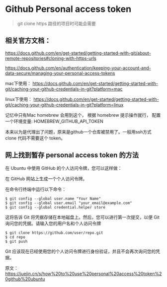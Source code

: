 # Github Personal access token
> git clone https 路径的项目时可能会需要

## 相关官方文档：

https://docs.github.com/en/get-started/getting-started-with-git/about-remote-repositories#cloning-with-https-urls

https://docs.github.com/en/authentication/keeping-your-account-and-data-secure/managing-your-personal-access-tokens

mac下使用： https://docs.github.com/en/get-started/getting-started-with-git/caching-your-github-credentials-in-git?platform=mac

linux下使用： https://docs.github.com/en/get-started/getting-started-with-git/caching-your-github-credentials-in-git?platform=linux

记忆中只有Mac homebrew 会用到这个， 根据 homebrew 提示操作就行， 配置一个环境变量: HOMEBREW_GITHUB_API_TOKEN

本来以为是代理出了问题，原来是github一个仓库被禁用了。一般用ssh方式 clone 代码不需要这个 token。


## 网上找到暂存 personal access token 的方法

在 Ubuntu 中使用 GitHub 的个人访问令牌，您可以这样做：

在 GitHub 网站上生成一个个人访问令牌。

在命令行终端中运行以下命令：

```
$ git config --global user.name "Your Name"
$ git config --global user.email "your_email@example.com"
$ git config --global credential.helper store
```

这将告诉 Git 将凭据存储在本地磁盘上。然后，您可以进行第一次提交，以便 Git 询问您的凭据。请输入您的用户名和个人访问令牌

```
$ git clone https://github.com/user/repo.git
$ cd repo
$ git push
```

Git 应该现在已经使用您的个人访问令牌进行身份验证，并且不会再次询问您的凭据。

原文： https://juejin.cn/s/how%20to%20use%20personal%20access%20token%20github%20ubuntu

